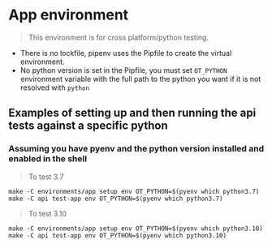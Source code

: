 # App environment

> This environment is for cross platform/python testing.

- There is no lockfile, pipenv uses the Pipfile to create the virtual environment.
- No python version is set in the Pipfile, you must set `OT_PYTHON` environment variable with the full path to the python you want if it is not resolved with `python`

## Examples of setting up and then running the api tests against a specific python

### Assuming you have pyenv and the python version installed and enabled in the shell

> To test 3.7

```shell
make -C environments/app setup env OT_PYTHON=$(pyenv which python3.7)
make -C api test-app env OT_PYTHON=$(pyenv which python3.7)
```

> To test 3.10

```shell
make -C environments/app setup env OT_PYTHON=$(pyenv which python3.10)
make -C api test-app env OT_PYTHON=$(pyenv which python3.10)
```
